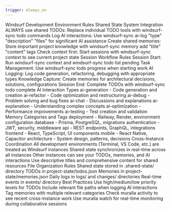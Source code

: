 ```yaml
---
trigger: always_on
---
```


Windsurf Development Environment Rules
Shared State System Integration
ALWAYS use shared TODOs: Replace individual TODO tools with windsurf-sync todo commands
Log AI interactions: Use windsurf-sync ai-log "type" "description" "files" for significant AI assistance
Create shared memories: Store important project knowledge with windsurf-sync memory add "title" "content" tags
Check context first: Start sessions with windsurf-sync context to see current project state
Session Workflow Rules
Session Start: Run windsurf-sync context and windsurf-sync todo list pending
Task Management: Use windsurf-sync todo progress <id> when starting work
AI Logging: Log code generation, refactoring, debugging with appropriate types
Knowledge Capture: Create memories for architectural decisions, solutions, configurations
Session End: Complete TODOs with windsurf-sync todo complete <id>
AI Interaction Types
ai-generation - Code generation and creation
ai-refactor - Code optimization and restructuring
ai-debug - Problem solving and bug fixes
ai-chat - Discussions and explanations
ai-explanation - Understanding complex concepts
ai-optimization - Performance improvements
ai-testing - Test creation and validation
Memory Categories and Tags
deployment - Railway, Render, environment configuration
database - Prisma, PostgreSQL, migrations
authentication - JWT, security, middleware
api - REST endpoints, GraphQL, integrations
frontend - React, TypeScript, UI components
mobile - React Native, Capacitor
architecture - System design, patterns, decisions
Cross-Instance Coordination
All development environments (Terminal, VS Code, etc.) are treated as Windsurf instances
Shared state synchronizes in real-time across all instances
Other instances can see your TODOs, memories, and AI interactions
Use descriptive titles and comprehensive content for shared resources
File Organization Rules
Shared state stored in .shared-state/ directory
TODOs in project-state/todos.json
Memories in project-state/memories.json
Daily logs in logs/ and changes/ directories
Real-time events in events/ directory
Best Practices
Use high/medium/low priority levels for TODOs
Include relevant file paths when logging AI interactions
Tag memories with multiple relevant categories
Check muralla activity to see recent cross-instance work
Use muralla watch for real-time monitoring during collaborative sessions